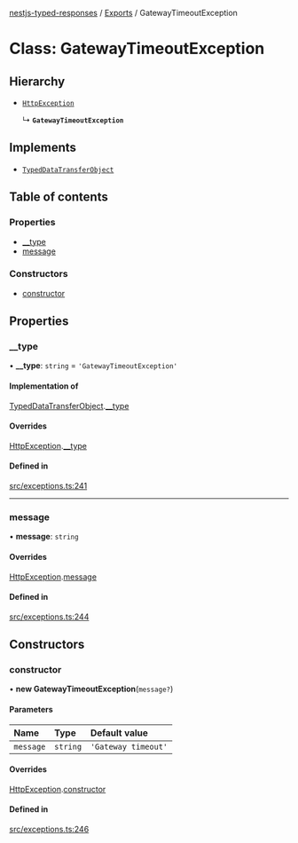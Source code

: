 [nestjs-typed-responses](../README.md) / [Exports](../modules.md) / GatewayTimeoutException

# Class: GatewayTimeoutException

## Hierarchy

- [`HttpException`](HttpException.md)

  ↳ **`GatewayTimeoutException`**

## Implements

- [`TypedDataTransferObject`](../interfaces/TypedDataTransferObject.md)

## Table of contents

### Properties

- [\_\_type](GatewayTimeoutException.md#__type)
- [message](GatewayTimeoutException.md#message)

### Constructors

- [constructor](GatewayTimeoutException.md#constructor)

## Properties

### \_\_type

• **\_\_type**: `string` = `'GatewayTimeoutException'`

#### Implementation of

[TypedDataTransferObject](../interfaces/TypedDataTransferObject.md).[__type](../interfaces/TypedDataTransferObject.md#__type)

#### Overrides

[HttpException](HttpException.md).[__type](HttpException.md#__type)

#### Defined in

[src/exceptions.ts:241](https://github.com/igrek8/nestjs-typed-responses/blob/8ebe021/src/exceptions.ts#L241)

___

### message

• **message**: `string`

#### Overrides

[HttpException](HttpException.md).[message](HttpException.md#message)

#### Defined in

[src/exceptions.ts:244](https://github.com/igrek8/nestjs-typed-responses/blob/8ebe021/src/exceptions.ts#L244)

## Constructors

### constructor

• **new GatewayTimeoutException**(`message?`)

#### Parameters

| Name | Type | Default value |
| :------ | :------ | :------ |
| `message` | `string` | `'Gateway timeout'` |

#### Overrides

[HttpException](HttpException.md).[constructor](HttpException.md#constructor)

#### Defined in

[src/exceptions.ts:246](https://github.com/igrek8/nestjs-typed-responses/blob/8ebe021/src/exceptions.ts#L246)
